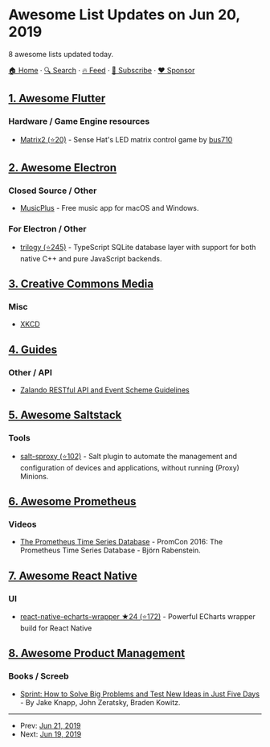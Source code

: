 # Awesome List Updates on Jun 20, 2019

8 awesome lists updated today.

[🏠 Home](/README.md) · [🔍 Search](https://www.trackawesomelist.com/search/) · [🔥 Feed](https://www.trackawesomelist.com/rss.xml) · [📮 Subscribe](https://trackawesomelist.us17.list-manage.com/subscribe?u=d2f0117aa829c83a63ec63c2f&id=36a103854c) · [❤️  Sponsor](https://github.com/sponsors/theowenyoung)



## [1. Awesome Flutter](/content/Solido/awesome-flutter/README.md)

### Hardware / Game Engine resources

*   [Matrix2 (⭐20)](https://github.com/bus710/matrix2) - Sense Hat's LED matrix control game by [bus710](https://github.com/bus710)

## [2. Awesome Electron](/content/sindresorhus/awesome-electron/README.md)

### Closed Source / Other

*   [MusicPlus](https://musicplus.io) - Free music app for macOS and Windows.

### For Electron / Other

*   [trilogy (⭐245)](https://github.com/citycide/trilogy) - TypeScript SQLite database layer with support for both native C++ and pure JavaScript backends.

## [3. Creative Commons Media](/content/shime/creative-commons-media/README.md)

### Misc

*   [XKCD](https://xkcd.com/)

## [4. Guides](/content/NARKOZ/guides/README.md)

### Other / API

*   [Zalando RESTful API and Event Scheme Guidelines](https://opensource.zalando.com/restful-api-guidelines/)

## [5. Awesome Saltstack](/content/hbokh/awesome-saltstack/README.md)

### Tools

*   [salt-sproxy (⭐102)](https://github.com/mirceaulinic/salt-sproxy) - Salt plugin to automate the management and configuration of devices and applications, without running (Proxy) Minions.

## [6. Awesome Prometheus](/content/roaldnefs/awesome-prometheus/README.md)

### Videos

*   [The Prometheus Time Series Database](https://www.youtube.com/watch?v=HbnGSNEjhUc) - PromCon 2016: The Prometheus Time Series Database - Björn Rabenstein.

## [7. Awesome React Native](/content/jondot/awesome-react-native/README.md)

### UI

*   [react-native-echarts-wrapper ★24 (⭐172)](https://github.com/tomLadder/react-native-echarts-wrapper) - Powerful ECharts wrapper build for React Native

## [8. Awesome Product Management](/content/dend/awesome-product-management/README.md)

### Books / Screeb

*   [Sprint: How to Solve Big Problems and Test New Ideas in Just Five Days](https://www.amazon.com/Sprint-Solve-Problems-Test-Ideas/dp/150112174X/) - By Jake Knapp, John Zeratsky, Braden Kowitz.

---

- Prev: [Jun 21, 2019](/content/2019/06/21/README.md)
- Next: [Jun 19, 2019](/content/2019/06/19/README.md)